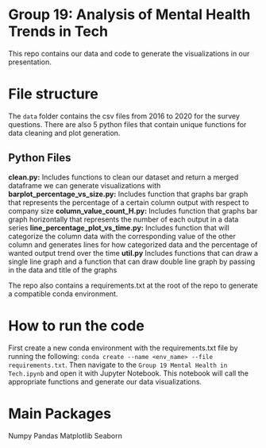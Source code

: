 # Group 19: Analysis of Mental Health Trends in Tech
This repo contains our data and code to generate the visualizations in our presentation. 

# File structure
The `data` folder contains the csv files from 2016 to 2020 for the survey questions. There are also 5 python files that contain unique functions for data cleaning and plot generation.

## Python Files
**clean.py:** Includes functions to clean our dataset and return a merged dataframe we can generate visualizations with
**barplot_percentage_vs_size.py:** Includes function that graphs bar graph that represents the percentage of a certain column output with respect to company size
**column_value_count_H.py:** Includes function that graphs bar graph horizontally that represents the number of each output in a data series
**line_percentage_plot_vs_time.py:** Includes function that will categorize the column data with the corresponding value of the other column and generates lines for how categorized data and the percentage of wanted output trend over the time
**util.py**  Includes functions that can draw a single line graph and a function that can draw double line graph by passing in the data and title of the graphs

The repo also contains a requirements.txt at the root of the repo to generate a compatible conda environment.

# How to run the code
First create a new conda environment with the requirements.txt file by running the following: `conda create --name <env_name> --file requirements.txt`. Then navigate to the `Group 19 Mental Health in Tech.ipynb` and open it with Jupyter Notebook. This notebook will call the appropriate functions and generate our data visualizations.

# Main Packages
Numpy
Pandas
Matplotlib
Seaborn
